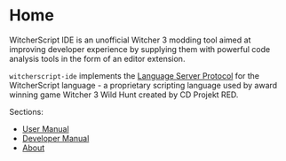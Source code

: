 # Home

WitcherScript IDE is an unofficial Witcher 3 modding tool aimed at improving developer experience by supplying them with powerful code analysis tools in the form of an editor extension.

`witcherscript-ide` implements the [Language Server Protocol](https://microsoft.github.io/language-server-protocol/) for the WitcherScript language - a proprietary scripting language used by award winning game Witcher 3 Wild Hunt created by CD Projekt RED.

Sections:

- [User Manual](user-manual/index.md)
- [Developer Manual](dev-manual.md)
- [About](about/index.md)
